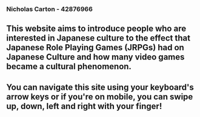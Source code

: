 
### Nicholas Carton - 42876966

## This website aims to introduce people who are interested in Japanese culture to the effect that Japanese Role Playing Games (JRPGs) had on Japanese Culture and how many video games became a cultural phenomenon.

## You can navigate this site using your keyboard's arrow keys or if you're on mobile, you can swipe up, down, left and right with your finger!
